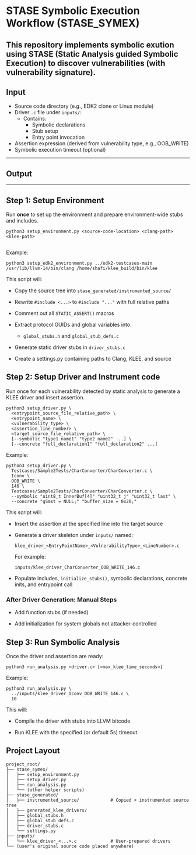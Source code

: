 # STASE Symbolic Execution Workflow (STASE_SYMEX)

This repository implements symbolic exution using **STASE** (Static Analysis guided Symbolic Execution) to discover vulnerabilities (with vulnerability signature).
---

## Input

- Source code directory (e.g., EDK2 clone or Linux module)
- Driver `.c` file under `inputs/`:
  - Contains:
    - Symbolic declarations
    - Stub setup
    - Entry point invocation
- Assertion expression (derived from vulnerability type, e.g., OOB_WRITE)
- Symbolic execution timeout (optional)
---

## Output


---

## Step 1: Setup Environment

Run **once** to set up the environment and prepare environment-wide stubs and includes.

```
python3 setup_environment.py <source-code-location> <clang-path> <klee-path>


```
Example:
```
python3 setup_edk2_environment.py ../edk2-testcases-main /usr/lib/llvm-14/bin/clang /home/shafi/klee_build/bin/klee
```
This script will:

- Copy the source tree into `stase_generated/instrumented_source/`

- Rewrite `#include <...>` to `#include "..."` with full relative paths

- Comment out all `STATIC_ASSERT()` macros

- Extract protocol GUIDs and global variables into:
  - `global_stubs.h` and `global_stub_defs.c`

- Generate static driver stubs in `driver_stubs.c`
- Create a settings.py containing paths to Clang, KLEE, and source

## Step 2: Setup Driver and Instrument code
Run once for each vulnerability detected by static analysis to generate a KLEE driver and insert assertion.
```
python3 setup_driver.py \
  <entrypoint_source_file_relative_path> \
  <entrypoint_name> \
  <vulnerability_type> \
  <assertion_line_number> \
  <target_source_file_relative_path> \
  [--symbolic "type1 name1" "type2 name2" ...] \
  [--concrete "full_declaration1" "full_declaration2" ...]

```
Example:
```
python3 setup_driver.py \
  Testcases/Sample2Tests/CharConverter/CharConverter.c \
  Iconv \
  OOB_WRITE \
  146 \
  Testcases/Sample2Tests/CharConverter/CharConverter.c \
  --symbolic "uint8_t InnerBuf[4]" "uint32_t j" "uint32_t last" \
  --concrete "gSmst = NULL;" "buffer_size = 0x20;"

```
This script will:
- Insert the assertion at the specified line into the target source
- Generate a driver skeleton under `inputs/` named:
    ```
    klee_driver_<EntryPointName>_<VulnerabilityType>_<LineNumber>.c

    ```
    For example:
    ```
    inputs/klee_driver_CharConverter_OOB_WRITE_146.c
    ```

- Populate includes, `initialize_stubs()`, symbolic declarations, concrete inits, and entrypoint call

### After Driver Generation: Manual Steps

- Add function stubs (if needed)

- Add initialization for system globals not attacker-controlled

## Step 3: Run Symbolic Analysis

Once the driver and assertion are ready:

```
python3 run_analysis.py <driver.c> [<max_klee_time_seconds>]

```

Example:
```
python3 run_analysis.py \
  ../inputs/klee_driver_Iconv_OOB_WRITE_146.c \
  10
```
This will:

- Compile the driver with stubs into LLVM bitcode

- Run KLEE with the specified (or default 5s) timeout.

##  Project Layout
```
project_root/
├── stase_symex/
│   ├── setup_environment.py
│   ├── setup_driver.py
│   ├── run_analysis.py
│   └── (other helper scripts)
├── stase_generated/
│   ├── instrumented_source/            # Copied + instrumented source tree
│   ├── generated_klee_drivers/
│   ├── global_stubs.h
│   ├── global_stub_defs.c
│   ├── driver_stubs.c
│   └── settings.py
├── inputs/
│   └── klee_driver_<...>.c             # User-prepared drivers
└── (user's original source code placed anywhere)

```